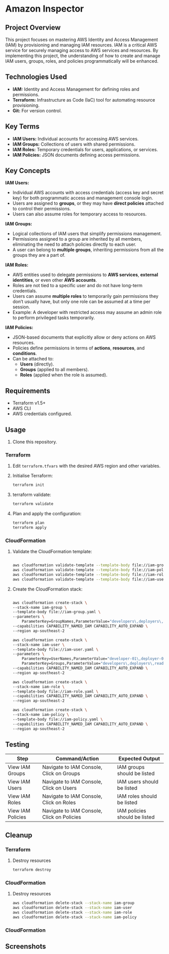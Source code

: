 # Amazon Inspector

## Project Overview

This project focuses on mastering AWS Identity and Access Management (IAM) by provisioning and managing IAM resources. IAM is a critical AWS service for securely managing access to AWS services and resources. By implementing this project, the understanding of how to create and manage IAM users, groups, roles, and policies programmatically will be enhanced.

## Technologies Used

- **IAM:** Identity and Access Management for defining roles and permissions.
- **Terraform:** Infrastructure as Code (IaC) tool for automating resource provisioning.
- **Git:** For version control.

## Key Terms

- **IAM Users:** Individual accounts for accessing AWS services.
- **IAM Groups:** Collections of users with shared permissions.
- **IAM Roles:** Temporary credentials for users, applications, or services.
- **IAM Policies:** JSON documents defining access permissions.

## Key Concepts

**IAM Users:**

- Individual AWS accounts with access credentials (access key and secret key) for both programmatic access and management console login.
- Users are assigned to **groups**, or they may have **direct policies** attached to control their permissions.
- Users can also assume roles for temporary access to resources.

**IAM Groups:**

- Logical collections of IAM users that simplify permissions management.
- Permissions assigned to a group are inherited by all members, eliminating the need to attach policies directly to each user.
- A user can belong to **multiple groups**, inheriting permissions from all the groups they are a part of.

**IAM Roles:**

- AWS entities used to delegate permissions to **AWS services**, **external identities**, or even other **AWS accounts**.
- Roles are not tied to a specific user and do not have long-term credentials.
- Users can assume **multiple roles** to temporarily gain permissions they don’t usually have, but only one role can be assumed at a time per session.
- Example: A developer with restricted access may assume an admin role to perform privileged tasks temporarily.

**IAM Policies:**

- JSON-based documents that explicitly allow or deny actions on AWS resources.
- Policies define permissions in terms of **actions**, **resources**, and **conditions**.
- Can be attached to:
  - **Users** (directly).
  - **Groups** (applied to all members).
  - **Roles** (applied when the role is assumed).

## Requirements

- Terraform v1.5+
- AWS CLI
- AWS credentials configured.

## Usage

1. Clone this repository.

### Terraform

1. Edit `terraform.tfvars` with the desired AWS region and other variables.
2. Initialise Terraform:

   ```bash
   terraform init
3. terraform validate:

    ```bash
    terraform validate
    ```

4. Plan and apply the configuration:

    ```bash
    terraform plan
    terraform apply
    ```

### CloudFormation

1. Validate the CloudFormation template:

    ```bash
    
    aws cloudformation validate-template --template-body file://iam-group.yaml
    aws cloudformation validate-template --template-body file://iam-policy.yaml
    aws cloudformation validate-template --template-body file://iam-role.yaml
    aws cloudformation validate-template --template-body file://iam-user.yaml

    ```

2. Create the CloudFormation stack:

    ```bash
    
    aws cloudformation create-stack \
    --stack-name iam-group \
    --template-body file://iam-group.yaml \
    --parameters \
        ParameterKey=GroupNames,ParameterValue="developers\,deployers\,readers" \
    --capabilities CAPABILITY_NAMED_IAM CAPABILITY_AUTO_EXPAND \
    --region ap-southeast-2

    aws cloudformation create-stack \
    --stack-name iam-user \
    --template-body file://iam-user.yaml \
    --parameters \
        ParameterKey=UserNames,ParameterValue="developer-01\,deployer-01\,reader-01" \
        ParameterKey=Groups,ParameterValue="developers\,deployers\,readers" \
    --capabilities CAPABILITY_NAMED_IAM CAPABILITY_AUTO_EXPAND \
    --region ap-southeast-2

    aws cloudformation create-stack \
    --stack-name iam-role \
    --template-body file://iam-role.yaml \
    --capabilities CAPABILITY_NAMED_IAM CAPABILITY_AUTO_EXPAND \
    --region ap-southeast-2

    aws cloudformation create-stack \
    --stack-name iam-policy \
    --template-body file://iam-policy.yaml \
    --capabilities CAPABILITY_NAMED_IAM CAPABILITY_AUTO_EXPAND \
    --region ap-southeast-2

    ```

## Testing

| Step          | Command/Action | Expected Output  |
| ------------- | -------------- | -----------------|
| View IAM Groups | Navigate to IAM Console, Click on Groups | IAM groups should be listed |
| View IAM Users | Navigate to IAM Console, Click on Users | IAM users should be listed |
| View IAM Roles | Navigate to IAM Console, Click on Roles | IAM roles should be listed |
| View IAM Policies | Navigate to IAM Console, Click on Policies | IAM policies should be listed |

## Cleanup

### Terraform

1. Destroy resources

    ```bash
    terraform destroy
    ```

### CloudFormation

1. Destroy resources

    ```bash
    aws cloudformation delete-stack --stack-name iam-group
    aws cloudformation delete-stack --stack-name iam-user
    aws cloudformation delete-stack --stack-name iam-role
    aws cloudformation delete-stack --stack-name iam-policy
    ```    

### CloudFormation

## Screenshots

###
